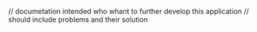 // documetation intended who whant to further develop this application
// should include problems and their solution
